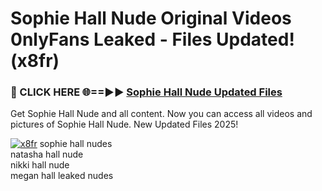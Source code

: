# Sophie Hall Nude Original Videos 0nlyFans Leaked - Files Updated! (x8fr)

<h3>🔴 CLICK HERE 🌐==►► <a href="https://tinyurl.com/52m3yx9h" rel="nofollow">Sophie Hall Nude Updated Files</a></h3>

Get Sophie Hall Nude and all content. Now you can access all videos and pictures of Sophie Hall Nude. New Updated Files 2025!

[![x8fr](https://i.imgur.com/TnHtlc8.gif)](https://tinyurl.com/52m3yx9h)
sophie hall nudes<br>
natasha hall nude<br>
nikki hall nude<br>
megan hall leaked nudes